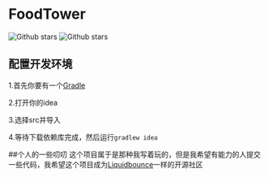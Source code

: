 # FoodTower

![Github stars](https://img.shields.io/github/stars/Auza2008/FoodTower.svg)
![Github stars](https://img.shields.io/github/license/Auza2008/FoodTower)

## 配置开发环境
1.首先你要有一个[Gradle](https://gradle.org/)

2.打开你的idea

3.选择src并导入

4.等待下载依赖库完成，然后运行```gradlew idea```

##个人的一些叨叨
这个项目属于是那种我写着玩的，但是我希望有能力的人提交一些代码，我希望这个项目成为[Liquidbounce](liquidbounce.net)一样的开源社区
